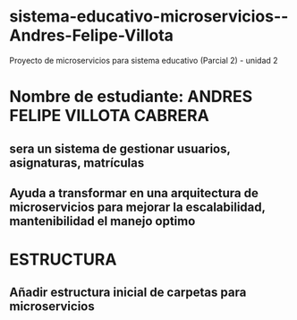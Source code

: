 # sistema-educativo-microservicios--Andres-Felipe-Villota
Proyecto de microservicios para sistema educativo (Parcial 2) - unidad 2

# Nombre de estudiante: ANDRES FELIPE VILLOTA CABRERA

## sera un sistema de gestionar usuarios, asignaturas, matrículas
## Ayuda a transformar en una arquitectura de microservicios para mejorar la escalabilidad, mantenibilidad el manejo optimo

# ESTRUCTURA



## Añadir estructura inicial de carpetas para microservicios
